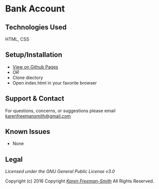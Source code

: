 # Bank Account

## Technologies Used
HTML, CSS

## Setup/Installation
* [View on Github Pages](https://karenfreemansmith.github.io/EpicIntroWk1-PetWebsite)
* _OR_
* Clone diectory 
* Open index.html in your favorite browser

## Support & Contact
For questions, concerns, or suggestions please email karenfreemansmith@gmail.com

## Known Issues
* None

## Legal
*Licensed under the GNU General Public License v3.0*

Copyright (c) 2016 Copyright _[Karen Freeman-Smith](https://karenfreemansmith.github.io)_ All Rights Reserved.
